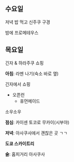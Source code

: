 ## 수요일
저녁 밥 먹고 신주쿠 구경

밤에 프로메테우스 

## 목요일
긴자 & 하라주쿠 쇼핑

**아침**: 라멘 나기(숙소 바로 옆)

긴자에서 쇼핑
- 오픈런
	- 휴먼메이드

소우소우

**점심**: 카이센 토코로 무카이(시부야)

**저녁**: 아사쿠사에서 괜찮은 곳 ㄱㄱ

**도쿄 스카이트리**

**술**: 홉피거리
아사쿠사


